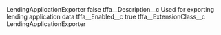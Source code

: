 <?xml version="1.0" encoding="UTF-8"?>
<CustomMetadata xmlns="http://soap.sforce.com/2006/04/metadata" xmlns:xsi="http://www.w3.org/2001/XMLSchema-instance" xmlns:xsd="http://www.w3.org/2001/XMLSchema">
    <label>LendingApplicationExporter</label>
    <protected>false</protected>
    <values>
        <field>tffa__Description__c</field>
        <value xsi:type="xsd:string">Used for exporting lending application data</value>
    </values>
    <values>
        <field>tffa__Enabled__c</field>
        <value xsi:type="xsd:boolean">true</value>
    </values>
    <values>
        <field>tffa__ExtensionClass__c</field>
        <value xsi:type="xsd:string">LendingApplicationExporter</value>
    </values>
</CustomMetadata>
